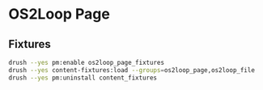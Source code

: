 # OS2Loop Page

## Fixtures

```sh
drush --yes pm:enable os2loop_page_fixtures
drush --yes content-fixtures:load --groups=os2loop_page,os2loop_file
drush --yes pm:uninstall content_fixtures
```
